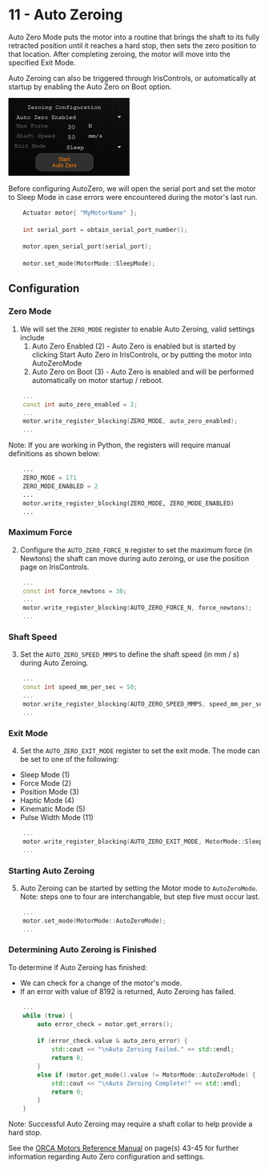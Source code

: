 # 11 - Auto Zeroing

Auto Zero Mode puts the motor into a routine that brings the shaft to its fully retracted position until it reaches a hard stop, then sets the zero position to that location. After completing zeroing, the motor will move into the specified Exit Mode. 

Auto Zeroing can also be triggered through IrisControls, or automatically at startup by enabling the Auto Zero on Boot option. 

![Auto Zeroing in IrisControls](./resources/iriscontrols_auto_zero.png)

Before configuring AutoZero, we will open the serial port and set the motor to Sleep Mode in case errors were encountered during the motor's last run.

```./main.cpp
    Actuator motor{ "MyMotorName" };

    int serial_port = obtain_serial_port_number();

    motor.open_serial_port(serial_port);

    motor.set_mode(MotorMode::SleepMode);
```


## Configuration

### Zero Mode

1. We will set the `ZERO_MODE` register to enable Auto Zeroing, valid settings include
    1. Auto Zero Enabled (2) - Auto Zero is enabled but is started by clicking Start Auto Zero in IrisControls, or by putting the motor into AutoZeroMode
    2. Auto Zero on Boot (3) - Auto Zero is enabled and will be performed automatically on motor startup / reboot.

```./main.cpp
    ...
    const int auto_zero_enabled = 2;
    ...
    motor.write_register_blocking(ZERO_MODE, auto_zero_enabled);
    ...
```

Note: If you are working in Python, the registers will require manual definitions as shown below: 

```./main.py
    ...
    ZERO_MODE = 171
    ZERO_MODE_ENABLED = 2
    ...
    motor.write_register_blocking(ZERO_MODE, ZERO_MODE_ENABLED)
    ...
```

### Maximum Force

2. Configure the `AUTO_ZERO_FORCE_N` register to set the maximum force (in Newtons) the shaft can move during auto zeroing, or use the position page on IrisControls. 

```./main.cpp
    ...
    const int force_newtons = 30;
    ...
    motor.write_register_blocking(AUTO_ZERO_FORCE_N, force_newtons);
    ...
```

### Shaft Speed

3. Set the `AUTO_ZERO_SPEED_MMPS` to define the shaft speed (in mm / s) during Auto Zeroing. 

```./main.cpp
    ...
    const int speed_mm_per_sec = 50;
    ...
    motor.write_register_blocking(AUTO_ZERO_SPEED_MMPS, speed_mm_per_sec);
    ...
```

### Exit Mode

4. Set the `AUTO_ZERO_EXIT_MODE` register to set the exit mode. The mode can be set to one of the following:
- Sleep Mode (1)
- Force Mode (2)
- Position Mode (3)
- Haptic Mode (4)
- Kinematic Mode (5)
- Pulse Width Mode (11)

```./main.cpp
    ...
    motor.write_register_blocking(AUTO_ZERO_EXIT_MODE, MotorMode::SleepMode);
    ...
```

### Starting Auto Zeroing

5. Auto Zeroing can be started by setting the Motor mode to `AutoZeroMode`. Note: steps one to four are interchangable, but step five must occur last.

```./main.cpp
    ...
    motor.set_mode(MotorMode::AutoZeroMode);
    ...
```

### Determining Auto Zeroing is Finished

To determine if Auto Zeroing has finished:
- We can check for a change of the motor's mode. 
- If an error with value of 8192 is returned, Auto Zeroing has failed.

```./main.cpp
    ...
    while (true) {
        auto error_check = motor.get_errors();

        if (error_check.value & auto_zero_error) {
            std::cout << "\nAuto Zeroing Failed." << std::endl;
            return 0;
        }
        else if (motor.get_mode().value != MotorMode::AutoZeroMode) {
            std::cout << "\nAuto Zeroing Complete!" << std::endl;
            return 0;
        }
    }
```

Note: Successful Auto Zeroing may require a shaft collar to help provide a hard stop.

See the [ORCA Motors Reference Manual](https://irisdynamics.com/hubfs/Website/Downloads/Orca/Approved/RM220115_Orca_Series_Reference_Manual.pdf?hsCtaTracking=e63573b5-0822-49c6-ab51-8fd19e3dbc2c%7C02512cb7-0bf7-4398-bf2e-2b2ceb8a6bab) on page(s) 43-45 for further information regarding Auto Zero configuration and settings.
    


  

